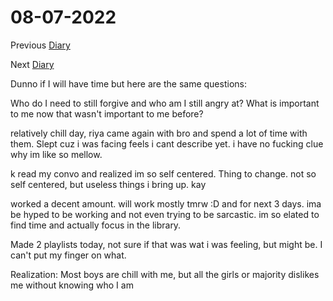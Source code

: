 # 08-07-2022

Previous [Diary](https://aryanmangla23.github.io/08-05-2022/)

Next [Diary](https://aryanmangla23.github.io/08-07-2022/)

Dunno if I will have time but here are the same questions:

Who do I need to still forgive and who am I still angry at? What is important to me now that wasn't important to me before?

relatively chill day, riya came again with bro and spend a lot of time with them. Slept cuz i was facing feels i cant describe yet. i have no fucking clue why im like so mellow. 

k read my convo and realized im so self centered. Thing to change. not so self centered, but useless things i bring up. kay

worked a decent amount. will work mostly tmrw :D and for next 3 days. ima be hyped to be working and not even trying to be sarcastic. im so elated to find time and actually focus in the library. 

Made 2 playlists today, not sure if that was wat i was feeling, but might be. I can't put my finger on what.

Realization: Most boys are chill with me, but all the girls or majority dislikes me without knowing who I am
